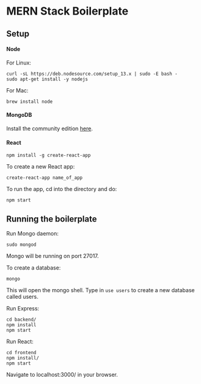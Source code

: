 # MERN Stack Boilerplate

## Setup

#### Node

For Linux:
```
curl -sL https://deb.nodesource.com/setup_13.x | sudo -E bash -
sudo apt-get install -y nodejs
```

For Mac:
```
brew install node
```

#### MongoDB

Install the community edition [here](https://docs.mongodb.com/manual/installation/#mongodb-community-edition-installation-tutorials).

#### React

```
npm install -g create-react-app
```

To create a new React app:
```
create-react-app name_of_app
```

To run the app, cd into the directory and do:
```
npm start
```

## Running the boilerplate

Run Mongo daemon:
```
sudo mongod
```
Mongo will be running on port 27017.

To create a database:
```
mongo
``` 
This will open the mongo shell. Type in ```use users``` to create a new database called users.

Run Express:
```
cd backend/
npm install
npm start
```

Run React:
```
cd frontend
npm install/
npm start
```
Navigate to localhost:3000/ in your browser.

